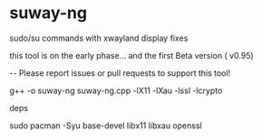 # suway-ng
sudo/su commands with xwayland display fixes 


this tool is on the early phase... and the first Beta version ( v0.95) 

-- Please report issues or pull requests to support this tool!


g++ -o suway-ng suway-ng.cpp -lX11 -lXau -lssl -lcrypto



deps

sudo pacman -Syu base-devel libx11 libxau openssl

